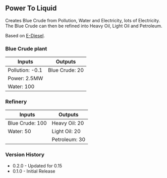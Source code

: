 ## Power To Liquid
Creates Blue Crude from Pollution, Water and Electricity, lots of Electricity.  
The Blue Crude can then be refined into Heavy Oil, Light Oil and Petroleum.  

Based on [E-Diesel](https://en.wikipedia.org/wiki/E-diesel).

### Blue Crude plant
| Inputs | Outputs |
| --- | --- | 
| Pollution: -0.1 | Blue Crude: 20 |
| Power: 2.5MW | | 
| Water: 100 | | 

### Refinery
| Inputs | Outputs |
| --- | --- | 
| Blue Crude: 100 | Heavy Oil: 20 |
| Water: 50 | Light Oil: 20 | 
| | Petroleum: 30 | 

### Version History
- 0.2.0 - Updated for 0.15
- 0.1.0 - Initial Release